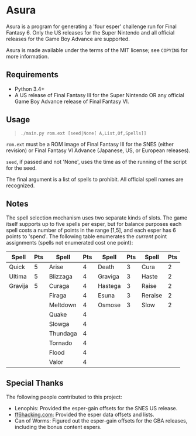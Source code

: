 # Asura

Asura is a program for generating a 'four esper' challenge run for Final Fantasy 6. Only the US releases for the Super Nintendo and all official releases for the Game Boy Advance are supported.

Asura is made available under the terms of the MIT license; see `COPYING` for more information.

## Requirements

* Python 3.4+
* A US release of Final Fantasy III for the Super Nintendo OR any official Game Boy Advance release of Final Fantasy VI.

## Usage

> `./main.py rom.ext [seed|None[ A,List,Of,Spells]]`

`rom.ext` must be a ROM image of Final Fantasy III for the SNES (either revision) or Final Fantasy VI Advance (Japanese, US, or European releases).

`seed`, if passed and not 'None', uses the time as of the running of the script for the seed.

The final argument is a list of spells to prohibit. All official spell names are recognized.

## Notes

The spell selection mechanism uses two separate kinds of slots. The game itself supports up to five spells per esper, but for balance purposes each spell costs a number of points in the range [1,5], and each esper has 6 points to 'spend'. The following table enumerates the *current* point assignments (spells not enumerated cost one point):

| Spell   | Pts | Spell    | Pts | Spell   | Pts | Spell   | Pts |
| ------- | --- | -------- | --- | ------- | --- | ------- | --- |
| Quick   |  5  | Arise    |  4  | Death   |  3  | Cura    |  2  |
| Ultima  |  5  | Blizzaga |  4  | Graviga |  3  | Haste   |  2  |
| Gravija |  5  | Curaga   |  4  | Hastega |  3  | Raise   |  2  |
|         |     | Firaga   |  4  | Esuna   |  3  | Reraise |  2  |
|         |     | Meltdown |  4  | Osmose  |  3  | Slow    |  2  |
|         |     | Quake    |  4  |
|         |     | Slowga   |  4  |
|         |     | Thundaga |  4  |
|         |     | Tornado  |  4  |
|         |     | Flood    |  4  |
|         |     | Valor    |  4  |

## Special Thanks

The following people contributed to this project:

* Lenophis: Provided the esper-gain offsets for the SNES US release.
* [ff6hacking.com](https://ff6hacking.com): Provided the esper data offsets and lists.
* Can of Worms: Figured out the esper-gain offsets for the GBA releases, including the bonus content espers.
